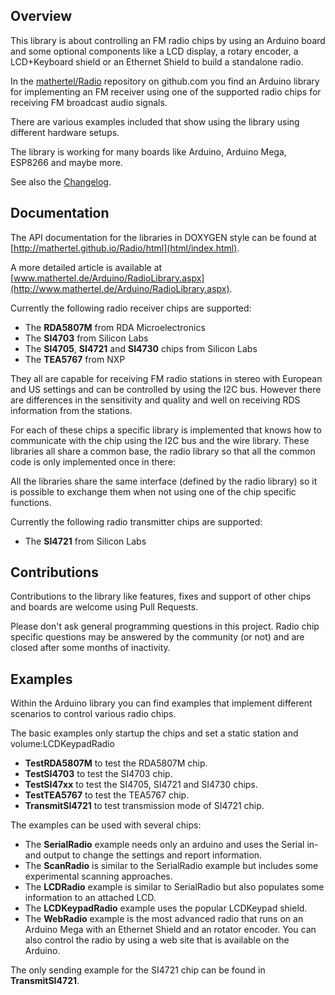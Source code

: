 ## Overview

This library is about controlling an FM radio chips by using an Arduino board and some optional components like a LCD display, a rotary encoder, a LCD+Keyboard shield or an Ethernet Shield to build a standalone radio.

In the [mathertel/Radio](https://github.com/mathertel/Radio) repository on github.com you find an Arduino library for implementing an FM receiver using one of the supported radio chips for receiving FM broadcast audio signals.

There are various examples included that show using the library using different hardware setups.

The library is working for many boards like Arduino, Arduino Mega, ESP8266 and maybe more.

See also the [Changelog](CHANGELOG.md).

## Documentation

The API documentation for the libraries in DOXYGEN style can be found at [http://mathertel.github.io/Radio/html](html/index.html).

A more detailed article is available at [www.mathertel.de/Arduino/RadioLibrary.aspx](http://www.mathertel.de/Arduino/RadioLibrary.aspx).

Currently the following radio receiver chips are supported:

* The **RDA5807M** from RDA Microelectronics
* The **SI4703** from Silicon Labs
* The **SI4705**, **SI4721** and **SI4730** chips from Silicon Labs
* The **TEA5767** from NXP

They all are capable for receiving FM radio stations in stereo with European and US settings and can be controlled by using the I2C bus. However there are differences in the sensitivity and quality and well on receiving RDS information from the stations.

For each of these chips a specific library is implemented that knows how to communicate with the chip using the I2C bus and the wire library. These libraries all share a common base, the radio library so that all the common code is only implemented once in there:

All the libraries share the same interface (defined by the radio library) so it is possible to exchange them when not using one of the chip specific functions.

Currently the following radio transmitter chips are supported:

* The **SI4721** from Silicon Labs


## Contributions

Contributions to the library like features, fixes and support of other chips and boards are welcome using Pull Requests.

Please don't ask general programming questions in this project. Radio chip specific questions may be answered by the community (or not) and are closed after some months of inactivity.

## Examples

Within the Arduino library you can find examples that implement different scenarios to control various radio chips.

The basic examples only startup the chips and set a static station and volume:LCDKeypadRadio
* **TestRDA5807M** to test the RDA5807M chip. 
* **TestSI4703** to test the SI4703 chip.
* **TestSI47xx** to test the SI4705, SI4721 and SI4730 chips.
* **TestTEA5767** to test the TEA5767 chip.
* **TransmitSI4721** to test transmission mode of SI4721 chip.

The examples can be used with several chips:

* The **SerialRadio** example needs only an arduino and uses the Serial in- and output to change the settings and report information.
* The **ScanRadio** is similar to the SerialRadio example but includes some experimental scanning approaches.
* The **LCDRadio** example is similar to SerialRadio but also populates some information to an attached LCD.
* The **LCDKeypadRadio** example uses the popular LCDKeypad shield.
* The **WebRadio** example is the most advanced radio that runs on an Arduino Mega with an Ethernet Shield and an rotator encoder. You can also control the radio by using a web site that is available on the Arduino.

The only sending example for the SI4721 chip can be found in **TransmitSI4721**.

